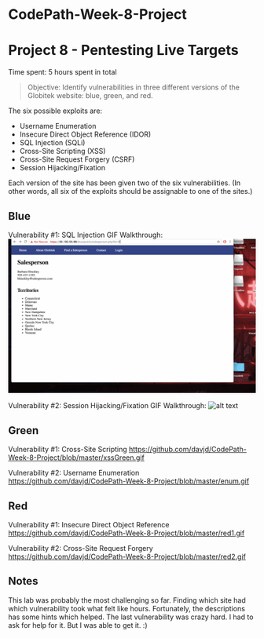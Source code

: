 # CodePath-Week-8-Project
# Project 8 - Pentesting Live Targets

Time spent: 5 hours spent in total

> Objective: Identify vulnerabilities in three different versions of the Globitek website: blue, green, and red.

The six possible exploits are:
* Username Enumeration
* Insecure Direct Object Reference (IDOR)
* SQL Injection (SQLi)
* Cross-Site Scripting (XSS)
* Cross-Site Request Forgery (CSRF)
* Session Hijacking/Fixation

Each version of the site has been given two of the six vulnerabilities. (In other words, all six of the exploits should be assignable to one of the sites.)

## Blue

Vulnerability #1: SQL Injection
GIF Walkthrough: ![alt text](https://github.com/davjd/CodePath-Week-8-Project/blob/master/sqlWorking.gif)

Vulnerability #2: Session Hijacking/Fixation
GIF Walkthrough: ![alt text](https://github.com/davjd/CodePath-Week-8-Project/blob/master/blue2.gif)


## Green

Vulnerability #1: Cross-Site Scripting
https://github.com/davjd/CodePath-Week-8-Project/blob/master/xssGreen.gif

Vulnerability #2: Username Enumeration
https://github.com/davjd/CodePath-Week-8-Project/blob/master/enum.gif

## Red

Vulnerability #1: Insecure Direct Object Reference
https://github.com/davjd/CodePath-Week-8-Project/blob/master/red1.gif

Vulnerability #2: Cross-Site Request Forgery
https://github.com/davjd/CodePath-Week-8-Project/blob/master/red2.gif


## Notes

This lab was probably the most challenging so far. Finding which site had which vulnerability took what felt like hours. Fortunately, the descriptions has some hints which helped. The last vulnerability was crazy hard. I had to ask for help for it. But I was able to get it. :)
